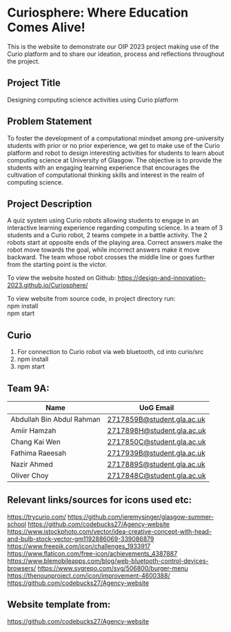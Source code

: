 # Curiosphere: Where Education Comes Alive!

This is the website to demonstrate our OIP 2023 project making use of the Curio platform and to share our ideation, process and reflections throughout the project.

## Project Title
Designing computing science activities using Curio platform

## Problem Statement
To foster the development of a computational mindset among pre-university students with prior or no prior experience, we get to make use of the Curio platform and robot to design interesting activities for students to learn about computing science at University of Glasgow. The objective is to provide the students with an engaging learning experience that encourages the cultivation of computational thinking skills and interest in the realm of computing science.

## Project Description
A quiz system using Curio robots allowing students to engage in an interactive learning experience regarding computing science. In a team of 3 students and a Curio robot, 2 teams compete in a battle activity. The 2 robots start at opposite ends of the playing area. Correct answers make the robot move towards the goal, while incorrect answers make it move backward. The team whose robot crosses the middle line or goes further from the starting point is the victor. 

To view the website hosted on Github: https://design-and-innovation-2023.github.io/Curiosphere/

To view website from source code, in project directory run:  <br />
npm install  <br />
npm start

## Curio
1. For connection to Curio robot via web bluetooth, cd into curio/src
2. npm install
3. npm start

## Team 9A:
| Name  | UoG Email |
| ------------- |------------- |
| Abdullah Bin Abdul Rahman | 2717859B@student.gla.ac.uk |
| Amiir Hamzah | 2717898H@student.gla.ac.uk |
| Chang Kai Wen | 2717850C@student.gla.ac.uk  |
| Fathima Raeesah | 2717939B@student.gla.ac.uk | 
| Nazir Ahmed | 2717889S@student.gla.ac.uk |
| Oliver Choy | 2717848C@student.gla.ac.uk |

## Relevant links/sources for icons used etc:
https://trycurio.com/
https://github.com/jeremysinger/glasgow-summer-school
https://github.com/codebucks27/Agency-website
https://www.istockphoto.com/vector/idea-creative-concept-with-head-and-bulb-stock-vector-gm1192886069-339086879
https://www.freepik.com/icon/challenges_1933917
https://www.flaticon.com/free-icon/achievements_4387887
https://www.blemobileapps.com/blog/web-bluetooth-control-devices-browsers/
https://www.svgrepo.com/svg/506800/burger-menu
https://thenounproject.com/icon/improvement-4600388/
https://github.com/codebucks27/Agency-website

## Website template from:
https://github.com/codebucks27/Agency-website
